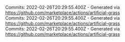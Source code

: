 Commits: 2022-02-26T20:29:55.400Z - Generated via https://github.com/marketplace/actions/artificial-grass
<br>
Commits: 2022-02-26T20:29:55.400Z - Generated via https://github.com/marketplace/actions/artificial-grass
<br>
Commits: 2022-02-26T20:29:55.400Z - Generated via https://github.com/marketplace/actions/artificial-grass
<br>
